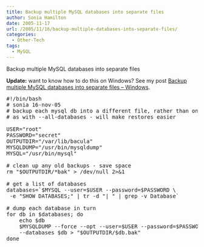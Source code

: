 ```yaml
---
title: Backup multiple MySQL databases into separate files
author: Sonia Hamilton
date: 2005-11-17
url: /2005/11/16/backup-multiple-databases-into-separate-files/
categories:
  - Other-Tech
tags:
  - MySQL
---
```

Backup multiple MySQL databases into separate files
<!--more-->
**Update:** want to know how to do this on Windows? See my post [Backup multiple MySQL databases into separate files – Windows][1].

<pre>#!/bin/bash
# sonia 16-nov-05
# backup each mysql db into a different file, rather than one big file
# as with --all-databases - will make restores easier

USER="root"
PASSWORD="secret"
OUTPUTDIR="/var/lib/bacula"
MYSQLDUMP="/usr/bin/mysqldump"
MYSQL="/usr/bin/mysql"

# clean up any old backups - save space
rm "$OUTPUTDIR/*bak" &gt; /dev/null 2&gt;&1

# get a list of databases
databases=`$MYSQL --user=$USER --password=$PASSWORD \
 -e "SHOW DATABASES;" | tr -d "| " | grep -v Database`

# dump each database in turn
for db in $databases; do
    echo $db
    $MYSQLDUMP --force --opt --user=$USER --password=$PASSWORD \
    --databases $db &gt; "$OUTPUTDIR/$db.bak"
done</pre>

 [1]: http://www.snowfrog.net/2012/03/06/backup-multiple-mysql-databases-into-separate-files-windows/

